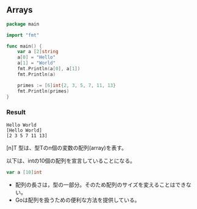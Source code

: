 ## Arrays

```go
package main

import "fmt"

func main() {
	var a [2]string
	a[0] = "Hello"
	a[1] = "World"
	fmt.Println(a[0], a[1])
	fmt.Println(a)

	primes := [6]int{2, 3, 5, 7, 11, 13}
	fmt.Println(primes)
}
```

### Result
```
Hello World
[Hello World]
[2 3 5 7 11 13]
```

[n]T 型は、型Tのn個の変数の配列(array)を表す。

以下は、intの10個の配列を宣言していることになる。

```go
var a [10]int
```

* 配列の長さは，型の一部分。そのため配列のサイズを変えることはできない。
* Goは配列を扱うための便利な方法を提供している。
